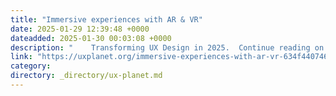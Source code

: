 ```yaml
---
title: "Immersive experiences with AR & VR"
date: 2025-01-29 12:39:48 +0000
dateadded: 2025-01-30 00:03:08 +0000
description: "    Transforming UX Design in 2025.  Continue reading on UX Planet »  "
link: "https://uxplanet.org/immersive-experiences-with-ar-vr-634f440746dd?source=rss----819cc2aaeee0---4"
category:
directory: _directory/ux-planet.md
---
```

